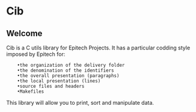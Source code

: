 # Cib

## Welcome

   Cib is a C utils library for Epitech Projects.
   It has a particular codding style imposed by Epitech for:
    
        •the organization of the delivery folder
        •the denomination of the identifiers
        •the overall presentation (paragraphs)
        •the local presentation (lines)
        •source files and headers
        •Makefiles

   This library will allow you to print, sort and manipulate data.
